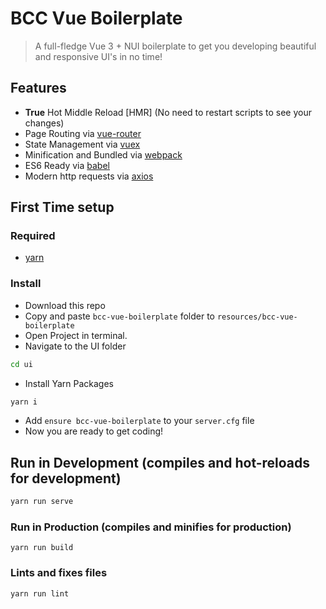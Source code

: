 # BCC Vue Boilerplate
> A full-fledge Vue 3 + NUI boilerplate to get you developing beautiful and responsive UI's in no time!

## Features
- **True** Hot Middle Reload [HMR] (No need to restart scripts to see your changes)
- Page Routing via <a href="https://router.vuejs.org" target="_blank" rel="noopener">vue-router</a>
- State Management via <a href="https://vuex.vuejs.org" target="_blank" rel="noopener">vuex</a>
- Minification and Bundled via <a href="https://webpack.js.org/" target="_blank" rel="noopener">webpack</a>
- ES6 Ready via <a href="https://babeljs.io/" target="_blank" rel="noopener">babel</a>
- Modern http requests via <a href="https://axios-http.com/docs/intro" target="_blank" rel="noopener">axios</a>

## First Time setup
### Required
- [yarn](https://yarnpkg.com/)

### Install
* Download this repo
* Copy and paste `bcc-vue-boilerplate` folder to `resources/bcc-vue-boilerplate`
* Open Project in terminal.
* Navigate to the UI folder 
```bash
cd ui
```
* Install Yarn Packages
```bash
yarn i
```
* Add `ensure bcc-vue-boilerplate` to your `server.cfg` file
* Now you are ready to get coding!

## Run in Development (compiles and hot-reloads for development)
```bash
yarn run serve
```

### Run in Production (compiles and minifies for production)
```
yarn run build
```

### Lints and fixes files
```
yarn run lint
```

